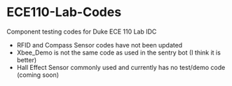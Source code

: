 # ECE110-Lab-Codes

Component testing codes for Duke ECE 110 Lab IDC

 - RFID and Compass Sensor codes have not been updated
 - Xbee_Demo is not the same code as used in the sentry bot (I think it is better)
 - Hall Effect Sensor commonly used and currently has no test/demo code (coming soon)